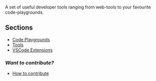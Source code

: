 A set of useful developer tools ranging from web-tools to your favourite code-playgrounds.

## Sections
* [Code Playgrounds](code-playgrounds.md)
* [Tools](tools.md)
* [VSCode Extensions](vscode-extensions.md)

### *Want to contribute?*
- [How to contribute](CONTRIBUTING.md)
